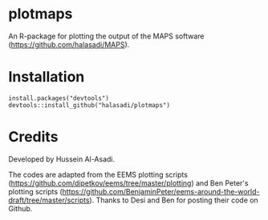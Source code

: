 # plotmaps

An R-package for plotting the output of the MAPS software (https://github.com/halasadi/MAPS). 

# Installation

```
install.packages("devtools")
devtools::install_github("halasadi/plotmaps")
```

# Credits

Developed by Hussein Al-Asadi. 

The codes are adapted from the EEMS plotting scripts (https://github.com/dipetkov/eems/tree/master/plotting)
and Ben Peter's plotting scripts (https://github.com/BenjaminPeter/eems-around-the-world-draft/tree/master/scripts). Thanks to Desi and Ben for posting their code on Github.
